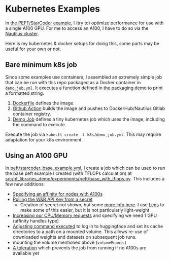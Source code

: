 # Kubernetes Examples

In [the PEFT/StarCoder example](../../src/hf_libraries_demo/experiments/peft), I (try to) optimize performance for use 
with a single A100 GPU. For me to access an A100, I have to do so via the 
[Nautilus cluster](https://portal.nrp-nautilus.io/).

Here is my kubernetes & docker setups for doing this, some parts may be useful for your own or not.

## Bare minimum k8s job

Since some examples use containers, I assembled an extremely simple job that can be run with
this repo packaged as a Docker container in [`demo_job.yml`](./demo_job.yml). It executes a function defined in
[the packaging demo](../src/hf_libraries_demo/package_demo) to print a formatted string.

1. [Dockerfile](./Dockerfile) defines the image.
2. [Github Action](../.github/workflows/docker_build.yml) builds the image and pushes to DockerHub/Nautilus Gitlab 
container registry.
3. [Demo Job](demo_job.yml) defines a tiny kubernetes job which uses the image, including the command to execute.

Execute the job via `kubectl create -f k8s/demo_job.yml`. This may require adaptation for your
k8s environment.

## Using an A100 GPU

In [peft/starcoder_base_example.yml](./peft/starcoder_base_example.yml), I create a job which
can be used to run the base peft example I created (with TFLOPs calculation) at 
[src/hf_libraries_demo/experiments/peft/base_with_tflops.py](../src/hf_libraries_demo/experiments/peft/base_with_tflops.py).
This includes a few new additions:
- [Specifying an affinity for nodes with A100s](./peft/starcoder_base_example.yml#L14-L21)
- [Pulling the W&B API Key from a secret](./peft/starcoder_base_example.yml#L27-L31)
  - Creation of secret not shown, but some [more info here](https://kubernetes.io/docs/concepts/configuration/secret/). I use [Lens](https://k8slens.dev/) to make some of this easier, but it is not particularly light-weight
- [Increasing our CPU/Memory requests](./peft/starcoder_base_example.yml#L32-L40) and specifying we need 1 GPU (affinity handles type)
- [Adjusting command executed](./peft/starcoder_base_example.yml#L50-L53) to log in to huggingface and set its cache directories to a path on a mounted volume. This allows re-use
of downloaded weights and datasets on subsequent job runs.
- mounting the volume mentioned above (`volumeMounts`)
- [A toleration](./peft/starcoder_base_example.yml#27) which prevents the job from running if no A100s are available yet